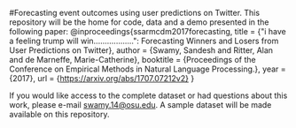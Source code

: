 #Forecasting event outcomes using user predictions on Twitter.
This repository will be the home for code, data and a demo presented in the following paper:
    @inproceedings{ssarmcdm2017forecasting,
  	      title      = {"i have a feeling trump will win..................": Forecasting Winners and Losers from User Predictions on Twitter},
  	      author     = {Swamy, Sandesh and Ritter, Alan and de Marneffe, Marie-Catherine},
  	      booktitle  = {Proceedings of the Conference on Empirical Methods in Natural Language Processing.},
  	      year       = {2017},
  	      url        = {https://arxiv.org/abs/1707.07212v2}
  	     } 

If you would like access to the complete dataset or had questions about this work, please e-mail swamy.14@osu.edu. A sample dataset will be made available on this repository.
